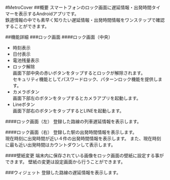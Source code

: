 #MetroCover
##概要
スマートフォンのロック画面に遅延情報・出発時間タイマーを表示するAndroidアプリです。  
鉄道情報の中でも素早く知りたい遅延情報・出発時間情報をワンステップで確認することができます。

##機能詳細
###ロック画面
####ロック画面（中央）
* 時刻表示  
* 日付表示
* 電池残量表示
* ロック解除  
画面下部中央の赤いボタンをタップするとロックが解除されます。  
セキュリティ機能としてパスワードロック、パターンロック機能を提供します。
* カメラボタン  
画面下部左のボタンをタップするとカメラアプリを起動します。
* Lineボタン  
画面下部右のボタンをタップするとLINEを起動します。

####ロック画面（左）
登録した路線の列車遅延情報を表示します。

####ロック画面（右）
登録した駅の出発時間情報を表示します。  
現在時刻に出発時間が近い４件の出発時間情報を表示します。
また、現在時刻に最も近い出発時間はカウントダウンして表示します。

####壁紙変更
端末内に保存されている画像をロック画面の壁紙に設定する事ができます。
壁紙の変更は設定画面から行うことができます。

###ウィジェット
登録した路線の遅延情報を表示します。
